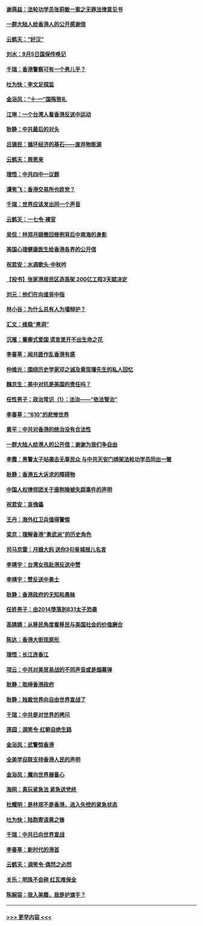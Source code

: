 #### [谢燕益：法轮功学员张莉敏一案之无罪法律意见书](../pages/nsc993/n11517600.md?t=09130622) 
#### [一群大陆人给香港人的公开感谢信](../pages/nsc993/n11514797.md?t=09130622) 
#### [云鹤天：“好汉”](../pages/nsc993/n11513536.md?t=09130622) 
#### [刘水：9月5日国保传唤记](../pages/nsc993/n11513460.md?t=09130622) 
#### [千瑞：香港警察可有一个男儿乎？](../pages/nsc993/n11513109.md?t=09130622) 
#### [吐为快：李文足探监](../pages/nsc993/n11509622.md?t=09130622) 
#### [金浴凤：“十‧一”国殇贺礼](../pages/nsc993/n11509593.md?t=09130622) 
#### [江琳：一个台湾人看香港反送中运动](../pages/nsc993/n11509211.md?t=09130622) 
#### [耿静：中共最后的对头](../pages/nsc993/n11508308.md?t=09130622) 
#### [吕锡民：循环经济的基石——废弃物能源](../pages/nsc993/n11508212.md?t=09130622) 
#### [云鹤天：周恩来](../pages/nsc993/n11508055.md?t=09130622) 
#### [理悟：中共四中一议题](../pages/nsc993/n11507782.md?t=09130622) 
#### [谭笑飞：香港交易所也姓党？](../pages/nsc993/n11507753.md?t=09130622) 
#### [千瑞：世界应该发出同一个声音](../pages/nsc993/n11507290.md?t=09130622) 
#### [云鹤天：一七令‧裸官](../pages/nsc993/n11507177.md?t=09130622) 
#### [吴侃：林郑月娥撤回修例背后中南海的身影](../pages/nsc993/n11506876.md?t=09130622) 
#### [美国心理健康医生给香港各界的公开信](../pages/nsc993/n11506809.md?t=09130622) 
#### [祝君安：水调歌头‧中秋吟](../pages/nsc993/n11506758.md?t=09130622) 
#### [【投书】张家港居民区造高架 200亿工程3天就决定](../pages/nsc993/n11506682.md?t=09130622) 
#### [刘元：他们在向谁竖中指](../pages/nsc993/n11505384.md?t=09130622) 
#### [林小谷：为什么总有人为墙辩护？](../pages/nsc993/n11505226.md?t=09130622) 
#### [汇文：维稳“黑洞”](../pages/nsc993/n11504347.md?t=09130622) 
#### [沉雁：董卿式爱国 谎言里开不出生命之花](../pages/nsc993/n11503215.md?t=09130622) 
#### [李春草：闻共匪作乱香港有感](../pages/nsc993/n11503072.md?t=09130622) 
#### [仲维光：围绕历史学家邓之诚及黄现璠先生的私人回忆](../pages/nsc993/n11501330.md?t=09130622) 
#### [魏京生：美中对抗是美国的责任吗？](../pages/nsc993/n11500723.md?t=09130622) 
#### [任性男子：政治常识（1）：法治——“依法管治”](../pages/nsc993/n11500791.md?t=09130622) 
#### [李春草：“610”的悲惨世界](../pages/nsc993/n11501141.md?t=09130622) 
#### [黄平：中共对香港的统治没有合法性](../pages/nsc993/n11499473.md?t=09130622) 
#### [一群大陆人给港人的公开信：谢谢为我们争自由](../pages/nsc993/n11500402.md?t=09130622) 
#### [李霞：黑警太子站袭击无辜民众 与中共天安门绑架法轮功学员同出一辙](../pages/nsc993/n11499805.md?t=09130622) 
#### [耿静：香港五大诉求的障碍物](../pages/nsc993/n11497578.md?t=09130622) 
#### [中国人权律师团关于唐荆陵被失踪事件的声明](../pages/nsc993/n11500014.md?t=09130622) 
#### [祝君安：哀傀儡](../pages/nsc993/n11499776.md?t=09130622) 
#### [王丹：海外红卫兵值得警惕](../pages/nsc993/n11498138.md?t=09130622) 
#### [梁京：理解香港“勇武派”的历史角色](../pages/nsc993/n11498006.md?t=09130622) 
#### [司马京雷：月娥大妈  送你3句皇城根儿名言](../pages/nsc993/n11497885.md?t=09130622) 
#### [李靖宇：台湾女孩赴港反送中赞](../pages/nsc993/n11497721.md?t=09130622) 
#### [李靖宇：赞反送中勇士](../pages/nsc993/n11497452.md?t=09130622) 
#### [耿静：香港政府的无知和愚昧](../pages/nsc993/n11494238.md?t=09130622) 
#### [任姓男子：由2014堕落到831太子恐袭](../pages/nsc993/n11496683.md?t=09130622) 
#### [高婧婧：从移民角度看移民与美国社会的价值磨合](../pages/nsc993/n11495757.md?t=09130622) 
#### [陈达：香港大街现原形 ](../pages/nsc993/n11495441.md?t=09130622) 
#### [理悟：长江连香江](../pages/nsc993/n11495377.md?t=09130622) 
#### [项云：中共对美贸易战的不同声音或是烟幕弹](../pages/nsc993/n11494929.md?t=09130622) 
#### [耿静：取缔香港政府](../pages/nsc993/n11494218.md?t=09130622) 
#### [耿静：独裁世界向自由世界宣战了](../pages/nsc993/n11494190.md?t=09130622) 
#### [千瑞：中共是对世界的拷问](../pages/nsc993/n11493021.md?t=09130622) 
#### [莲园：调笑令‧红朝自绝生路](../pages/nsc993/n11493011.md?t=09130622) 
#### [金浴凤：武警惊香港](../pages/nsc993/n11492994.md?t=09130622) 
#### [全美学自联支持香港人民的声明](../pages/nsc993/n11492630.md?t=09130622) 
#### [金浴凤：魔向世界展畜心](../pages/nsc993/n11492599.md?t=09130622) 
#### [海网：真玩紧急法 紧急送党终 ](../pages/nsc993/n11492535.md?t=09130622) 
#### [杜耀明：是林郑不是香港，进入失控的紧急状态](../pages/nsc993/n11491420.md?t=09130622) 
#### [吐为快：陆胞寄语黄之锋](../pages/nsc993/n11491117.md?t=09130622) 
#### [千瑞：中共已向世界宣战](../pages/nsc993/n11490123.md?t=09130622) 
#### [李春草：新时代的港首](../pages/nsc993/n11489864.md?t=09130622) 
#### [云鹤天：调笑令·偶然之必然](../pages/nsc993/n11489701.md?t=09130622) 
#### [关乐：明珠不会碎 红瓦难保全](../pages/nsc993/n11489647.md?t=09130622) 
#### [陈婉容：我入美籍，我是护旗手？](../pages/nsc993/n11487908.md?t=09130622) 

----
#### [ >>> 更早内容 <<< ](../indexes/nsc993-earlier.md)
